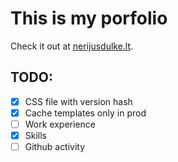 # This is my porfolio

Check it out at [nerijusdulke.lt](https://nerijusdulke.lt).

## TODO:
- [X] CSS file with version hash
- [X] Cache templates only in prod
- [ ] Work experience
- [X] Skills
- [ ] Github activity